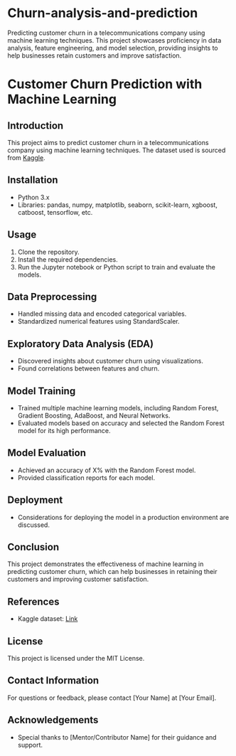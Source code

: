 # Churn-analysis-and-prediction
Predicting customer churn in a telecommunications company using machine learning techniques. This project showcases proficiency in data analysis, feature engineering, and model selection, providing insights to help businesses retain customers and improve satisfaction.

# Customer Churn Prediction with Machine Learning

## Introduction
This project aims to predict customer churn in a telecommunications company using machine learning techniques. The dataset used is sourced from [Kaggle](https://www.kaggle.com/datasets/blastchar/telco-customer-churn).

## Installation
- Python 3.x
- Libraries: pandas, numpy, matplotlib, seaborn, scikit-learn, xgboost, catboost, tensorflow, etc.

## Usage
1. Clone the repository.
2. Install the required dependencies.
3. Run the Jupyter notebook or Python script to train and evaluate the models.

## Data Preprocessing
- Handled missing data and encoded categorical variables.
- Standardized numerical features using StandardScaler.

## Exploratory Data Analysis (EDA)
- Discovered insights about customer churn using visualizations.
- Found correlations between features and churn.

## Model Training
- Trained multiple machine learning models, including Random Forest, Gradient Boosting, AdaBoost, and Neural Networks.
- Evaluated models based on accuracy and selected the Random Forest model for its high performance.

## Model Evaluation
- Achieved an accuracy of X% with the Random Forest model.
- Provided classification reports for each model.

## Deployment
- Considerations for deploying the model in a production environment are discussed.

## Conclusion
This project demonstrates the effectiveness of machine learning in predicting customer churn, which can help businesses in retaining their customers and improving customer satisfaction.

## References
- Kaggle dataset: [Link](https://www.kaggle.com/datasets/blastchar/telco-customer-churn)

## License
This project is licensed under the MIT License.

## Contact Information
For questions or feedback, please contact [Your Name] at [Your Email].

## Acknowledgements
- Special thanks to [Mentor/Contributor Name] for their guidance and support.

